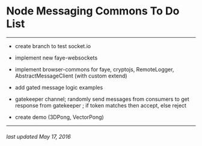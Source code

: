 # Node Messaging Commons To Do List
- - -

- create branch to test socket.io
- implement new faye-websockets

- implement browser-commons for faye, cryptojs, RemoteLogger, AbstractMessageClient (with custom extend)
- add gated message logic examples 
- gatekeeper channel; randomly send messages from consumers to get response from gatekeeper ; if token matches then accept, else reject
- create demo (3DPong, VectorPong)

- - -

###### last updated May 17, 2016

